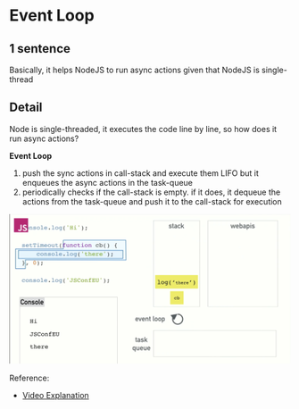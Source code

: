 Event Loop
===
1 sentence
---
Basically, it helps NodeJS to run async actions given that NodeJS is single-thread

Detail
---
Node is single-threaded, it executes the code line by line, so how does it run async actions? 

**Event Loop** 

1. push the sync actions in call-stack and execute them LIFO but it enqueues the async actions in the task-queue 
1. periodically checks if the call-stack is empty. if it does, it dequeue the actions from the task-queue and push it to the call-stack for execution

![](./eventloop.png)

Reference:
- [Video Explanation](https://www.youtube.com/watch?v=8aGhZQkoFbQ)